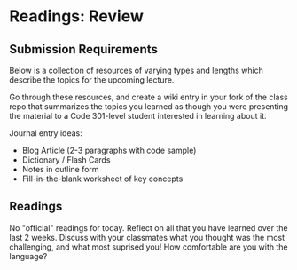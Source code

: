 # Readings: Review

## Submission Requirements

Below is a collection of resources of varying types and lengths which describe the topics for the upcoming lecture.  

Go through these resources, and create a wiki entry in your fork of the class repo that summarizes the topics you learned as though you were presenting the material to a Code 301-level student interested in learning about it.

Journal entry ideas:
* Blog Article (2-3 paragraphs with code sample)
* Dictionary / Flash Cards
* Notes in outline form
* Fill-in-the-blank worksheet of key concepts



## Readings

No "official" readings for today. Reflect on all that you have learned over the last 2 weeks.
Discuss with your classmates what you thought was the most challenging, and what most suprised you!
How comfortable are you with the language?
